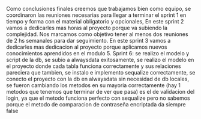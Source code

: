 Como conclusiones finales creemos que trabajamos bien como equipo, se coordinaron las reuniones necesarias para llegar a terminar el sprint 1 en tiempo y forma con el material obligatorio y opcionales,
En este sprint 2 vamos a dedicarles mas horas al proyecto porque va subiendo la complejidad.
Nos marcamos como objetivo tener al menos dos reuniones de 2 hs semanales para dar seguimiento.
En este sprint 3 vamos a dedicarles mas dedicacion al proyecto porque aplicamos nuevos conocimientos aprendidos en el modulo 5.
Sprint 6: se realizo el modelo y script de la db, se subio a alwaysdata exitosamente, se realizo el modelo en el proyecto donde cada tabla funciona correctamente y sus relaciones pareciera que tambien, se instalo e implemento sequalize correctamente, se conecto el proyecto con la db en alwaysdata sin necesidad de db locales, se fueron cambiando los metodos en su mayoria correctamente (hay 1 metodos que tenemos que terminar de ver que pasa) es el de validacion del login, ya que el metodo funciona perfecto con sequalize pero no sabemos porque el metodo de comparacion de contraseña encriptada da siempre false
